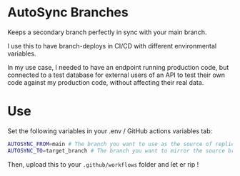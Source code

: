 # AutoSync Branches
 Keeps a secondary branch perfectly in sync with your main branch. 
 
 I use this to have branch-deploys in CI/CD with different environmental variables.
 
 In my use case, I needed to have an endpoint running production code, but connected to a test database for external users of an API to test their own code against my production code, without affecting their real data.

# Use
Set the following variables in your .env / GitHub actions variables tab:
```sh
AUTOSYNC_FROM=main # The branch you want to use as the source of replication
AUTOSYNC_TO=target_branch # The branch you want to mirror the source branch
```

Then, upload this to your `.github/workflows` folder and let er rip !